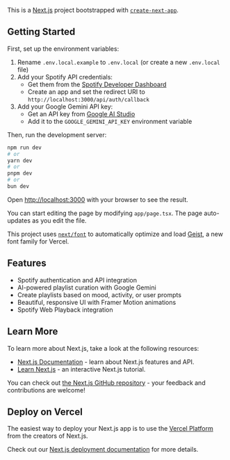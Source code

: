 This is a [Next.js](https://nextjs.org) project bootstrapped with [`create-next-app`](https://nextjs.org/docs/app/api-reference/cli/create-next-app).

## Getting Started

First, set up the environment variables:

1. Rename `.env.local.example` to `.env.local` (or create a new `.env.local` file)
2. Add your Spotify API credentials:
   - Get them from the [Spotify Developer Dashboard](https://developer.spotify.com/dashboard/)
   - Create an app and set the redirect URI to `http://localhost:3000/api/auth/callback`
3. Add your Google Gemini API key:
   - Get an API key from [Google AI Studio](https://makersuite.google.com/app/apikey)
   - Add it to the `GOOGLE_GEMINI_API_KEY` environment variable

Then, run the development server:

```bash
npm run dev
# or
yarn dev
# or
pnpm dev
# or
bun dev
```

Open [http://localhost:3000](http://localhost:3000) with your browser to see the result.

You can start editing the page by modifying `app/page.tsx`. The page auto-updates as you edit the file.

This project uses [`next/font`](https://nextjs.org/docs/app/building-your-application/optimizing/fonts) to automatically optimize and load [Geist](https://vercel.com/font), a new font family for Vercel.

## Features

- Spotify authentication and API integration
- AI-powered playlist curation with Google Gemini
- Create playlists based on mood, activity, or user prompts
- Beautiful, responsive UI with Framer Motion animations
- Spotify Web Playback integration

## Learn More

To learn more about Next.js, take a look at the following resources:

- [Next.js Documentation](https://nextjs.org/docs) - learn about Next.js features and API.
- [Learn Next.js](https://nextjs.org/learn) - an interactive Next.js tutorial.

You can check out [the Next.js GitHub repository](https://github.com/vercel/next.js) - your feedback and contributions are welcome!

## Deploy on Vercel

The easiest way to deploy your Next.js app is to use the [Vercel Platform](https://vercel.com/new?utm_medium=default-template&filter=next.js&utm_source=create-next-app&utm_campaign=create-next-app-readme) from the creators of Next.js.

Check out our [Next.js deployment documentation](https://nextjs.org/docs/app/building-your-application/deploying) for more details.
